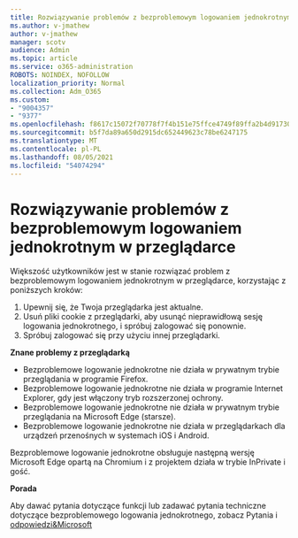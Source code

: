 ```yaml
---
title: Rozwiązywanie problemów z bezproblemowym logowaniem jednokrotnym w przeglądarce
ms.author: v-jmathew
author: v-jmathew
manager: scotv
audience: Admin
ms.topic: article
ms.service: o365-administration
ROBOTS: NOINDEX, NOFOLLOW
localization_priority: Normal
ms.collection: Adm_O365
ms.custom:
- "9004357"
- "9377"
ms.openlocfilehash: f8617c15072f70778f7f4b151e75ffce4749f89ffa2b4d91730937c26aaeabbb
ms.sourcegitcommit: b5f7da89a650d2915dc652449623c78be6247175
ms.translationtype: MT
ms.contentlocale: pl-PL
ms.lasthandoff: 08/05/2021
ms.locfileid: "54074294"
---
```

# <a name="troubleshoot-seamless-single-sign-on-sso-browser-issues"></a>Rozwiązywanie problemów z bezproblemowym logowaniem jednokrotnym w przeglądarce

Większość użytkowników jest w stanie rozwiązać problem z bezproblemowym logowaniem jednokrotnym w przeglądarce, korzystając z poniższych kroków:

1. Upewnij się, że Twoja przeglądarka jest aktualne.
2. Usuń pliki cookie z przeglądarki, aby usunąć nieprawidłową sesję logowania jednokrotnego, i spróbuj zalogować się ponownie.
3. Spróbuj zalogować się przy użyciu innej przeglądarki.

**Znane problemy z przeglądarką**

- Bezproblemowe logowanie jednokrotne nie działa w prywatnym trybie przeglądania w programie Firefox.
- Bezproblemowe logowanie jednokrotne nie działa w programie Internet Explorer, gdy jest włączony tryb rozszerzonej ochrony.
- Bezproblemowe logowanie jednokrotne nie działa w prywatnym trybie przeglądania na Microsoft Edge (starsze).
- Bezproblemowe logowanie jednokrotne nie działa w przeglądarkach dla urządzeń przenośnych w systemach iOS i Android.

Bezproblemowe logowanie jednokrotne obsługuje następną wersję Microsoft Edge opartą na Chromium i z projektem działa w trybie InPrivate i gość.

**Porada**

Aby dawać pytania dotyczące funkcji lub zadawać pytania techniczne dotyczące bezproblemowego logowania jednokrotnego, zobacz Pytania i [odpowiedzi&Microsoft](https://docs.microsoft.com/answers/topics/azure-ad-single-sign-on.html)
